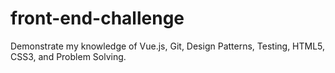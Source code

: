 # front-end-challenge
 Demonstrate my knowledge of Vue.js, Git, Design Patterns, Testing, HTML5, CSS3, and Problem Solving.
